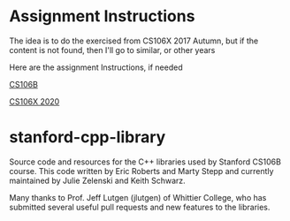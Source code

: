 # Assignment Instructions
The idea is to do the exercised from CS106X 2017 Autumn, but if the content is not found, then I'll go to similar, or other years

Here are the assignment Instructions, if needed 


[CS106B](https://web.stanford.edu/class/archive/cs/cs106b/cs106b.1182//assn)


[CS106X 2020](https://web.stanford.edu/class/archive/cs/cs106x/cs106x.1174/assn/)
# stanford-cpp-library
Source code and resources for the C++ libraries used by Stanford CS106B course. This code written by Eric Roberts and Marty Stepp and currently maintained by Julie Zelenski and Keith Schwarz.

Many thanks to Prof. Jeff Lutgen (jlutgen) of Whittier College,
who has submitted several useful pull requests and new features to the libraries.
